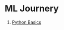 # ML Journery

1. [Python Basics](https://github.com/ssm0801/ML-Journey/tree/master/Python%20Basics)